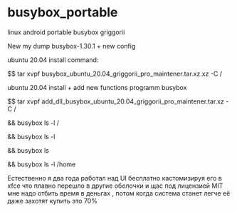 # busybox_portable
linux android portable busybox griggorii

New my dump busybox-1.30.1 + new config

ubuntu 20.04 install command:

$$ tar xvpf busybox_ubuntu_20.04_griggorii_pro_maintener.tar.xz.xz -C /

ubuntu 20.04 install + add new functions programm busybox

$$ tar xvpf add_dll_busybox_ubuntu_20.04_griggorii_pro_maintener.tar.xz -C /

&& busybox ls -l /

&& busybox ls -l

&& busybox ls

&& busybox ls -l /home


Естественно я два года работал над UI бесплатно кастомизируя его в xfce что плавно перешло в другие оболочки и щас 
под лицензией MIT мне надо отбить время в деньгах , потом когда система станет легче её даже захотят купить это 70%
